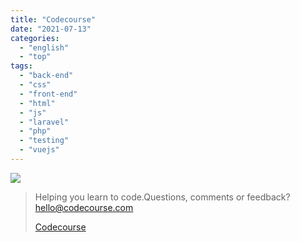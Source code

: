```yaml
---
title: "Codecourse"
date: "2021-07-13"
categories:
  - "english"
  - "top"
tags:
  - "back-end"
  - "css"
  - "front-end"
  - "html"
  - "js"
  - "laravel"
  - "php"
  - "testing"
  - "vuejs"
---
```


![](https://yt3.ggpht.com/ytc/AKedOLQWwEeejYM627wvLo197GLE7P6EE0r0G0_8_uJhkA=s176-c-k-c0x00ffffff-no-rj)

> Helping you learn to code.Questions, comments or feedback? hello@codecourse.com
>
> [Codecourse](https://www.youtube.com/channel/UCpOIUW62tnJTtpWFABxWZ8g)
